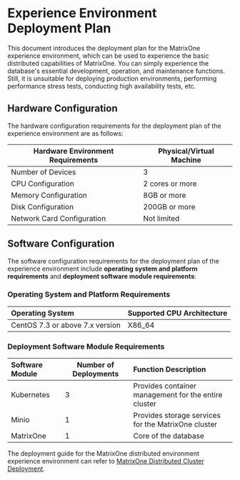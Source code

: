 # Experience Environment Deployment Plan

This document introduces the deployment plan for the MatrixOne experience environment, which can be used to experience the basic distributed capabilities of MatrixOne. You can simply experience the database's essential development, operation, and maintenance functions. Still, it is unsuitable for deploying production environments, performing performance stress tests, conducting high availability tests, etc.

## Hardware Configuration

The hardware configuration requirements for the deployment plan of the experience environment are as follows:

| Hardware Environment Requirements | Physical/Virtual Machine |
| --------------------------------- | ----------------------- |
| Number of Devices                 | 3                       |
| CPU Configuration                 | 2 cores or more         |
| Memory Configuration              | 8GB or more             |
| Disk Configuration                | 200GB or more           |
| Network Card Configuration        | Not limited             |

## Software Configuration

The software configuration requirements for the deployment plan of the experience environment include **operating system and platform requirements** and **deployment software module requirements**:

### Operating System and Platform Requirements

| Operating System                | Supported CPU Architecture |
| :------------------------------ | :------------------------- |
| CentOS 7.3 or above 7.x version | X86_64                     |

### Deployment Software Module Requirements

| Software Module | Number of Deployments | Function Description             |
| :-------------- | --------------------- | :------------------------------- |
| Kubernetes      | 3                     | Provides container management for the entire cluster |
| Minio           | 1                     | Provides storage services for the MatrixOne cluster |
| MatrixOne       | 1                     | Core of the database             |

The deployment guide for the MatrixOne distributed environment experience environment can refer to [MatrixOne Distributed Cluster Deployment](../deploy-MatrixOne-cluster.md).
